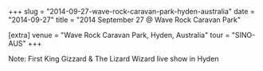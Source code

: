 +++
slug = "2014-09-27-wave-rock-caravan-park-hyden-australia"
date = "2014-09-27"
title = "2014 September 27 @ Wave Rock Caravan Park"

[extra]
venue = "Wave Rock Caravan Park, Hyden, Australia"
tour = "SINO-AUS"
+++


Note: First King Gizzard & The Lizard Wizard live show in Hyden
